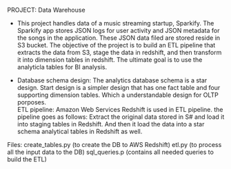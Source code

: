 

PROJECT: Data Warehouse

- This project handles data of a music streaming startup, Sparkify. The Sparkify app stores JSON logs for user activity and JSON metadata for the songs in the application. 
These JSON data filed are stored reside in S3 bucket.
The objective of the project is to build an ETL pipeline that extracts the data from S3, stage the data in redshift, and then transform it into dimension tables in redshift.
The ultimate goal is to use the analyticla tables for BI analysis.


- Database schema design:
The analytics database schema is a star design. 
Start design is a simpler design that has  one fact table  and four supporting dimension tables.
Which a understandable design for OLTP porposes.  
ETL pipeline:
Amazon Web Services Redshift is used in ETL pipeline. the pipeline goes as follows:
Extract the original data stored in S# and load it into staging tables in Redshift. And then it load 
the data into a star schema analytical tables in Redshift as well. 
  
 Files:
 create_tables.py (to create the DB to AWS Redshift)
 etl.py (to process all the input data to the DB)
 sql_queries.p (contains all needed queries to build the ETL)